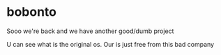 # bobonto

Sooo we're back and we have another good/dumb project

U can see what is the original os. Our is just free from this bad company
